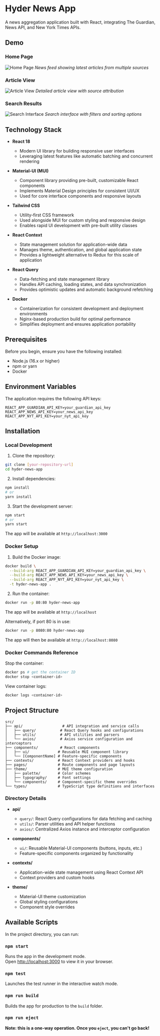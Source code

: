 # Hyder News App

A news aggregation application built with React, integrating The Guardian, News API, and New York Times APIs.

## Demo

### Home Page
![Home Page](./demo/home.png)
*News feed showing latest articles from multiple sources*

### Article View
![Article View](./demo/article-detail.png)
*Detailed article view with source attribution*

### Search Results
![Search Interface](./demo/search.png)
*Search interface with filters and sorting options*


## Technology Stack

- **React 18**
  - Modern UI library for building responsive user interfaces
  - Leveraging latest features like automatic batching and concurrent rendering

- **Material-UI (MUI)**
  - Component library providing pre-built, customizable React components
  - Implements Material Design principles for consistent UI/UX
  - Used for core interface components and responsive layouts

- **Tailwind CSS**
  - Utility-first CSS framework
  - Used alongside MUI for custom styling and responsive design
  - Enables rapid UI development with pre-built utility classes

- **React Context**
  - State management solution for application-wide data
  - Manages theme, authentication, and global application state
  - Provides a lightweight alternative to Redux for this scale of application

- **React Query**
  - Data-fetching and state management library
  - Handles API caching, loading states, and data synchronization
  - Provides optimistic updates and automatic background refetching

- **Docker**
  - Containerization for consistent development and deployment environments
  - Nginx-based production build for optimal performance
  - Simplifies deployment and ensures application portability

## Prerequisites

Before you begin, ensure you have the following installed:
- Node.js (16.x or higher)
- npm or yarn
- Docker

## Environment Variables

The application requires the following API keys:
```env
REACT_APP_GUARDIAN_API_KEY=your_guardian_api_key
REACT_APP_NEWS_API_KEY=your_news_api_key
REACT_APP_NYT_API_KEY=your_nyt_api_key
```

## Installation

### Local Development

1. Clone the repository:
```bash
git clone [your-repository-url]
cd hyder-news-app
```

2. Install dependencies:
```bash
npm install
# or
yarn install
```

3. Start the development server:
```bash
npm start
# or
yarn start
```

The app will be available at `http://localhost:3000`

### Docker Setup

1. Build the Docker image:
```bash
docker build \
  --build-arg REACT_APP_GUARDIAN_API_KEY=your_guardian_api_key \
  --build-arg REACT_APP_NEWS_API_KEY=your_news_api_key \
  --build-arg REACT_APP_NYT_API_KEY=your_nyt_api_key \
  -t hyder-news-app .
```

2. Run the container:
```bash
docker run -p 80:80 hyder-news-app
```

The app will be available at `http://localhost`

Alternatively, if port 80 is in use:
```bash
docker run -p 8080:80 hyder-news-app
```

The app will then be available at `http://localhost:8080`

### Docker Commands Reference

Stop the container:
```bash
docker ps # get the container ID
docker stop <container-id>
```

View container logs:
```bash
docker logs <container-id>
```

## Project Structure

```
src/
├── api/                  # API integration and service calls
│   ├── query/           # React Query hooks and configurations
│   ├── utils/           # API utilities and parsers
│   └── axios/           # Axios service configuration and interceptors
├── components/          # React components
│   ├── ui/             # Reusable MUI component library
│   └── [ComponentName] # Feature-specific components
├── contexts/           # React Context providers and hooks
├── pages/              # Route components and page layouts
├── theme/              # MUI theme configuration
│   ├── palette/        # Color schemes
│   ├── typography/     # Font settings
│   └── components/     # Component-specific theme overrides
└── types/              # TypeScript type definitions and interfaces
```

### Directory Details

- **api/**
  - `query/`: React Query configurations for data fetching and caching
  - `utils/`: Parser utilities and API helper functions
  - `axios/`: Centralized Axios instance and interceptor configuration

- **components/**
  - `ui/`: Reusable Material-UI components (buttons, inputs, etc.)
  - Feature-specific components organized by functionality

- **contexts/**
  - Application-wide state management using React Context API
  - Context providers and custom hooks

- **theme/**
  - Material-UI theme customization
  - Global styling configurations
  - Component style overrides



## Available Scripts

In the project directory, you can run:

### `npm start`

Runs the app in the development mode.\
Open [http://localhost:3000](http://localhost:3000) to view it in your browser.

### `npm test`

Launches the test runner in the interactive watch mode.

### `npm run build`

Builds the app for production to the `build` folder.

### `npm run eject`

**Note: this is a one-way operation. Once you `eject`, you can't go back!**
